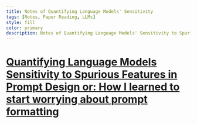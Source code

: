 ```yaml
---
title: Notes of Quantifying Language Models' Sensitivity
tags: [Notes, Paper Reading, LLMs]
style: fill
color: primary
description: Notes of Quantifying Language Models' Sensitivity to Spurious Features in Prompt Design
---
```

# [Quantifying Language Models Sensitivity to Spurious Features in Prompt Design or: How I learned to start worrying about prompt formatting](https://arxiv.org/abs/2310.11324)
